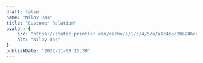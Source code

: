 ```yaml
---
draft: false
name: "Niloy Das"
title: "Customer Relation"
avatar: {
    src: "https://static.printler.com/cache/a/1/c/4/5/a/a1c45ad20a246ccbb11c649fc763d39e041e7d1b.jpg",
    alt: "Niloy Das"
}
publishDate: "2022-11-08 15:39"
---
```

